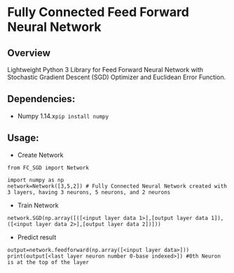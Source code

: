 # Fully Connected Feed Forward Neural Network

## Overview
Lightweight Python 3 Library for Feed Forward Neural Network with Stochastic Gradient Descent (SGD) Optimizer and Euclidean Error Function.
## Dependencies:
 * Numpy 1.14.x```pip install numpy```
## Usage:
 * Create Network
``` 
from FC_SGD import Network
    
import numpy as np
network=Network([3,5,2]) # Fully Connected Neural Network created with 3 layers, having 3 neurons, 5 neurons, and 2 neurons
```
 * Train Network

```
network.SGD(np.array([([<input layer data 1>],[output layer data 1]), ([<input layer data 2>],[output layer data 2])]))
```
*  Predict result
``` 
output=network.feedforward(np.array([<input layer data>]))
print(output[<last layer neuron number 0-base indexed>]) #0th Neuron is at the top of the layer
```
